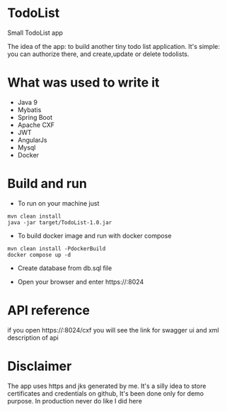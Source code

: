 # TodoList
Small TodoList app

The idea of the app: to build another tiny todo list application. It's simple: you can authorize there, and create,update
or delete todolists.

# What was used to write it

- Java 9
- Mybatis
- Spring Boot
- Apache CXF
- JWT
- AngularJs
- Mysql
- Docker

# Build and run

- To run on your machine just
```
mvn clean install
java -jar target/TodoList-1.0.jar
```
- To build docker image and run with docker compose
```
mvn clean install -PdockerBuild
docker compose up -d
```
- Create database from db.sql file

- Open your browser and enter https://<hostname>:8024


# API reference
if you open https://<hostname>:8024/cxf you will see the link for swagger ui and xml description of api

# Disclaimer
The app uses https and jks generated by me. It's a silly idea to store certificates and credentials on github,
It's been done only for demo purpose. In production never do like I did here

